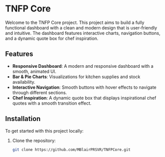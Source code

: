 # TNFP Core

Welcome to the TNFP Core project. This project aims to build a fully functional dashboard with a clean and modern design that is user-friendly and intuitive. The dashboard features interactive charts, navigation buttons, and a dynamic quote box for chef inspiration.

## Features

- **Responsive Dashboard**: A modern and responsive dashboard with a smooth, animated UI.
- **Bar & Pie Charts**: Visualizations for kitchen supplies and stock availability.
- **Interactive Navigation**: Smooth buttons with hover effects to navigate through different sections.
- **Chef Inspiration**: A dynamic quote box that displays inspirational chef quotes with a smooth transition effect.

## Installation

To get started with this project locally:

1. Clone the repository:
   ```bash
   git clone https://github.com/MBlairPRSVR/TNFPCore.git
